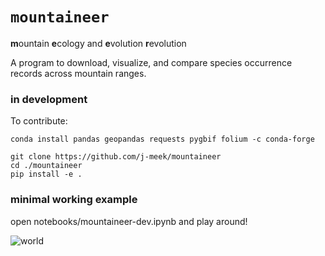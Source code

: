 # `mountaineer`
**m**ountain **e**cology and **e**volution **r**evolution

A program to download, visualize, and compare species occurrence records across mountain ranges.

### in development

To contribute:
```
conda install pandas geopandas requests pygbif folium -c conda-forge

git clone https://github.com/j-meek/mountaineer
cd ./mountaineer
pip install -e .
```

### minimal working example
open notebooks/mountaineer-dev.ipynb and play around!

![world](https://github.com/j-meek/mountaineer/blob/main/visual/world-folium.png)
